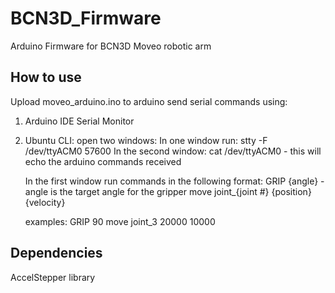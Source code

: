 # BCN3D_Firmware
Arduino Firmware for BCN3D Moveo robotic arm


## How to use
Upload moveo_arduino.ino to arduino
send serial commands using:
1. Arduino IDE Serial Monitor
2. Ubuntu CLI:
    open two windows:
    In one window run: 
    stty -F /dev/ttyACM0 57600
    In the second window:
    cat /dev/ttyACM0  - this will echo the arduino commands received

    In the first window run commands in the following format:
    GRIP {angle} - angle is the target angle for the gripper
    move joint_{joint #} {position} {velocity}

    examples:
    GRIP 90
    move joint_3 20000 10000

## Dependencies
AccelStepper library